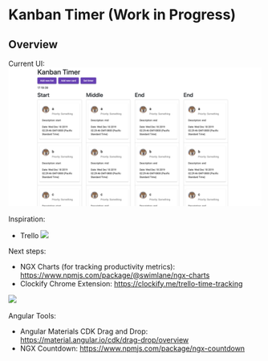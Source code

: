 # Kanban Timer (Work in Progress)

## Overview
Current UI:
<img src="https://github.com/hdoan002/kanban-timer/blob/master/Starting-UI-v2.png"/>

Inspiration:
+ Trello <img src="https://blog.trello.com/hs-fs/hubfs/trello_drag_drop.gif?width=648&height=373&name=trello_drag_drop.gif"/>

Next steps:
+ NGX Charts (for tracking productivity metrics): https://www.npmjs.com/package/@swimlane/ngx-charts
+ Clockify Chrome Extension: https://clockify.me/trello-time-tracking
<img src="https://clockify.me/assets/images/integrations/trello-time-tracking-timer-ticking.png"/>


Angular Tools:
+ Angular Materials CDK Drag and Drop: https://material.angular.io/cdk/drag-drop/overview
+ NGX Countdown: https://www.npmjs.com/package/ngx-countdown
